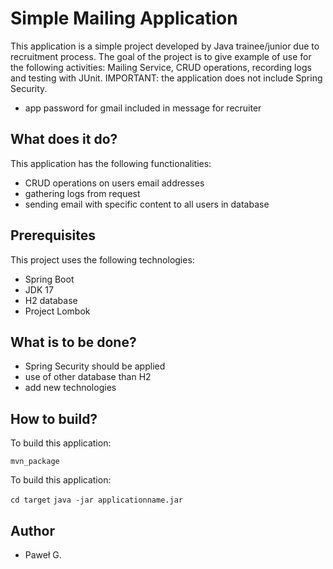 # Simple Mailing Application

This application is a simple project developed by Java trainee/junior due to recruitment process. The goal of the project is to give example of use for the following activities: Mailing Service, CRUD operations, recording logs and testing with JUnit. IMPORTANT: the application does not include Spring Security. 

- app password for gmail included in message for recruiter

## What does it do?
This application has the following functionalities:
- CRUD operations on users email addresses
- gathering logs from request
- sending email with specific content to all users in database


## Prerequisites
This project uses the following technologies:
- Spring Boot
- JDK 17
- H2 database
- Project Lombok

## What is to be done?
- Spring Security should be applied
- use of other database than H2
- add new technologies

## How to build?
To build this application:

`
mvn_package
`

To build this application:

`cd target`
`java -jar applicationname.jar`

## Author
- Paweł G.